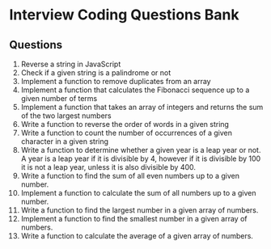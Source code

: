 # Interview Coding Questions Bank

## Questions

<ol>
<li>Reverse a string in JavaScript</li>
<li>Check if a given string is a palindrome or not</li>
<li>Implement a function to remove duplicates from an array</li>
<li>Implement a function that calculates the Fibonacci sequence up to a given number of terms</li>
<li>Implement a function that takes an array of integers and returns the sum of the two largest numbers</li>
<li>Write a function to reverse the order of words in a given string</li>
<li>Write a function to count the number of occurrences of a given character in a given string</li>
<li>Write a function to determine whether a given year is a leap year or not. A year is a leap year if it is divisible by 4, however if it is divisible by 100 it is not a leap year, unless it is also divisible by 400.</li>
<li>Write a function to find the sum of all even numbers up to a given number.</li>
<li>Implement a function to calculate the sum of all numbers up to a given number.</li>
<li>Write a function to find the largest number in a given array of numbers.</li>
<li>Implement a function to find the smallest number in a given array of numbers.</li>
<li>Write a function to calculate the average of a given array of numbers.</li>
</ol>

